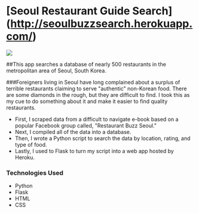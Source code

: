 # [Seoul Restaurant Guide Search] (http://seoulbuzzsearch.herokuapp.com/)
![](http://sschapman.com/img/gifs/srg.gif)

##This app searches a database of nearly 500 restaurants in the metropolitan area of Seoul, South Korea.

###Foreigners living in Seoul have long complained about a surplus of terrible restaurants claiming to serve "authentic" non-Korean food. There are some diamonds in the rough, but they are difficult to find. I took this as my cue to do something about it and make it easier to find quality restaurants.

- First, I scraped data from a difficult to navigate e-book based on a popular Facebook group called,
"Restaurant Buzz Seoul."
- Next, I compiled all of the data into a database.
- Then, I wrote a Python script to search the data by location, rating, and type of food.
- Lastly, I used to Flask to turn my script into a web app hosted by Heroku.

### Technologies Used
- Python
- Flask
- HTML
- CSS
